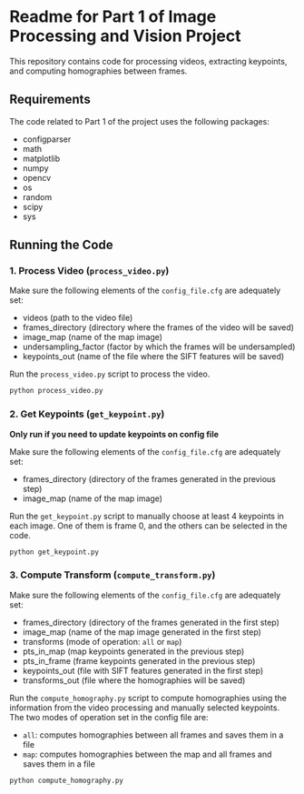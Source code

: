 # Readme for Part 1 of Image Processing and Vision Project

This repository contains code for processing videos, extracting keypoints, and computing homographies between frames.

## Requirements

The code related to Part 1 of the project uses the following packages:

* configparser
* math
* matplotlib
* numpy
* opencv
* os
* random
* scipy
* sys

## Running the Code

### 1. Process Video (`process_video.py`)

Make sure the following elements of the `config_file.cfg` are adequately set:

* videos (path to the video file)
* frames_directory (directory where the frames of the video will be saved)
* image_map (name of the map image)
* undersampling_factor (factor by which the frames will be undersampled)
* keypoints_out (name of the file where the SIFT features will be saved)

Run the `process_video.py` script to process the video. 

```bash
python process_video.py
```

### 2. Get Keypoints (`get_keypoint.py`)

**Only run if you need to update keypoints on config file**

Make sure the following elements of the `config_file.cfg` are adequately set:

* frames_directory (directory of the frames generated in the previous step)
* image_map (name of the map image)

Run the `get_keypoint.py` script to manually choose at least 4 keypoints in each image. One of them is frame 0, and the others can be selected in the code.

```bash
python get_keypoint.py
```

### 3. Compute Transform (`compute_transform.py`)

Make sure the following elements of the `config_file.cfg` are adequately set:

* frames_directory (directory of the frames generated in the first step)
* image_map (name of the map image generated in the first step)
* transforms (mode of operation: `all` or `map`)
* pts_in_map (map keypoints generated in the previous step)
* pts_in_frame (frame keypoints generated in the previous step)
* keypoints_out (file with SIFT features generated in the first step)
* transforms_out (file where the homographies will be saved)

Run the `compute_homography.py` script to compute homographies using the information from the video processing and manually selected keypoints. The two modes of operation set in the config file are:
* `all`: computes homographies between all frames and saves them in a file
* `map`: computes homographies between the map and all frames and saves them in a file

```bash
python compute_homography.py
```